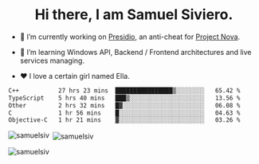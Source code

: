 <h1 align="center">Hi there, I am Samuel Siviero.</h1>

- 🔭 I’m currently working on [Presidio](https://presidio.ac), an anti-cheat for [Project Nova](https://discord.gg/novafn).

- 🌱 I’m learning Windows API, Backend / Frontend architectures and live services managing.

- ❤️ I love a certain girl named Ella.

<!--START_SECTION:waka-->

```txt
C++           27 hrs 23 mins  ████████████████▒░░░░░░░░   65.42 %
TypeScript    5 hrs 40 mins   ███▒░░░░░░░░░░░░░░░░░░░░░   13.56 %
Other         2 hrs 32 mins   █▓░░░░░░░░░░░░░░░░░░░░░░░   06.08 %
C             1 hr 56 mins    █░░░░░░░░░░░░░░░░░░░░░░░░   04.63 %
Objective-C   1 hr 21 mins    ▓░░░░░░░░░░░░░░░░░░░░░░░░   03.26 %
```

<!--END_SECTION:waka-->

<p><img align="left" src="https://github-readme-stats.vercel.app/api/top-langs?username=samuelsiv&show_icons=true&locale=en&layout=compact&theme=radical" alt="samuelsiv" /></p>

<p>&nbsp;<img align="center" src="https://github-readme-stats.vercel.app/api?username=samuelsiv&show_icons=true&locale=en&theme=radical" alt="samuelsiv" /></p>
<p align="left"> <img src="https://komarev.com/ghpvc/?username=samuelsiv&label=Profile%20views&color=0e75b6&style=flat" alt="samuelsiv" /> </p>

